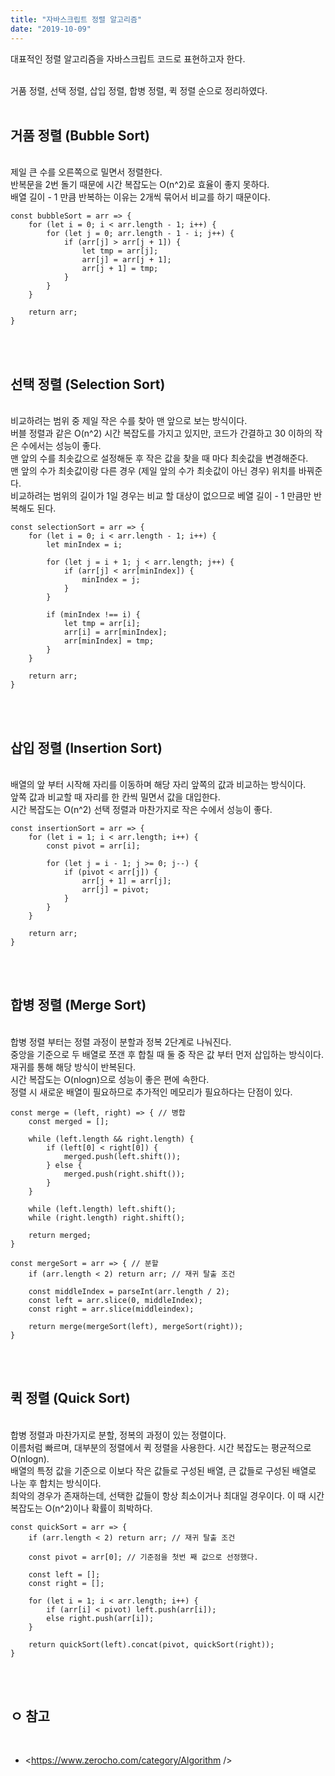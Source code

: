 ```yaml
---
title: "자바스크립트 정렬 알고리즘"
date: "2019-10-09"
---
```


대표적인 정렬 알고리즘을 자바스크립트 코드로 표현하고자 한다.

<br>
거품 정렬, 선택 정렬, 삽입 정렬, 합병 정렬, 퀵 정렬 순으로 정리하였다.
<br>
<br>

## 거품 정렬 (Bubble Sort)

<br>
제일 큰 수를 오른쪽으로 밀면서 정렬한다.
<br>
반복문을 2번 돌기 때문에 시간 복잡도는 O(n^2)로 효율이 좋지 못하다.
<br>
배열 길이 - 1 만큼 반복하는 이유는 2개씩 묶어서 비교를 하기 때문이다.
<br>

````
const bubbleSort = arr => {
    for (let i = 0; i < arr.length - 1; i++) {
        for (let j = 0; arr.length - 1 - i; j++) {
            if (arr[j] > arr[j + 1]) {
                let tmp = arr[j];
                arr[j] = arr[j + 1];
                arr[j + 1] = tmp;
            }
        }
    }

    return arr;
}
````

<br>
<br>

## 선택 정렬 (Selection Sort)

<br>
비교하려는 범위 중 제일 작은 수를 찾아 맨 앞으로 보는 방식이다.
<br>
버블 정렬과 같은 O(n^2) 시간 복잡도를 가지고 있지만, 코드가 간결하고 30 이하의 작은 수에서는 성능이 좋다.
<br>
맨 앞의 수를 최솟값으로 설정해둔 후 작은 값을 찾을 때 마다 최솟값을 변경해준다.
<br>
맨 앞의 수가 최솟값이랑 다른 경우 (제일 앞의 수가 최솟값이 아닌 경우) 위치를 바꿔준다.
<br>
비교하려는 범위의 길이가 1일 경우는 비교 할 대상이 없으므로 베열 길이 - 1 만큼만 반복해도 된다.
<br>

````
const selectionSort = arr => {
    for (let i = 0; i < arr.length - 1; i++) {
        let minIndex = i;

        for (let j = i + 1; j < arr.length; j++) {
            if (arr[j] < arr[minIndex]) {
                minIndex = j;
            }
        }

        if (minIndex !== i) {
            let tmp = arr[i];
            arr[i] = arr[minIndex];
            arr[minIndex] = tmp;
        }
    }

    return arr;
}
````

<br>
<br>

## 삽입 정렬 (Insertion Sort)

<br>
배열의 앞 부터 시작해 자리를 이동하며 해당 자리 앞쪽의 값과 비교하는 방식이다.
<br>
앞쪽 값과 비교할 때 자리를 한 칸씩 밀면서 값을 대입한다.
<br>
시간 복잡도는 O(n^2) 선택 정렬과 마찬가지로 작은 수에서 성능이 좋다.
<br>

````
const insertionSort = arr => {
    for (let i = 1; i < arr.length; i++) {
        const pivot = arr[i];

        for (let j = i - 1; j >= 0; j--) {
            if (pivot < arr[j]) {
                arr[j + 1] = arr[j];
                arr[j] = pivot;
            }
        }
    }

    return arr;
}
````

<br>
<br>

## 합병 정렬 (Merge Sort)

<br>
합병 정렬 부터는 정렬 과정이 분할과 정복 2단계로 나눠진다.
<br>
중앙을 기준으로 두 배열로 쪼갠 후 합칠 때 둘 중 작은 값 부터 먼저 삽입하는 방식이다.
재귀를 통해 해당 방식이 반복된다.
<br>
시간 복잡도는 O(nlogn)으로 성능이 좋은 편에 속한다.
<br>
정렬 시 새로운 배열이 필요하므로 추가적인 메모리가 필요하다는 단점이 있다.
<br>

````
const merge = (left, right) => { // 병합
    const merged = [];

    while (left.length && right.length) {
        if (left[0] < right[0]) {
            merged.push(left.shift());
        } else {
            merged.push(right.shift());
        }
    }

    while (left.length) left.shift();
    while (right.length) right.shift();

    return merged;
}

const mergeSort = arr => { // 분할
    if (arr.length < 2) return arr; // 재귀 탈출 조건

    const middleIndex = parseInt(arr.length / 2);
    const left = arr.slice(0, middleIndex);
    const right = arr.slice(middleindex);

    return merge(mergeSort(left), mergeSort(right));
}
````

<br>
<br>

## 퀵 정렬 (Quick Sort)

<br>
합병 정렬과 마찬가지로 분할, 정복의 과정이 있는 정렬이다.
<br>
이름처럼 빠르며, 대부분의 정렬에서 퀵 정렬을 사용한다. 시간 복잡도는 평균적으로 O(nlogn).
<br>
배열의 특정 값을 기준으로 이보다 작은 값들로 구성된 배열, 큰 값들로 구성된 배열로 나눈 후 합치는 방식이다.
<br>
최악의 경우가 존재하는데, 선택한 값들이 항상 최소이거나 최대일 경우이다. 이 때 시간 복잡도는 O(n^2)이나 확률이 희박하다.
<br>

````
const quickSort = arr => {
    if (arr.length < 2) return arr; // 재귀 탈출 조건

    const pivot = arr[0]; // 기준점을 첫번 째 값으로 선정했다.

    const left = [];
    const right = [];

    for (let i = 1; i < arr.length; i++) {
        if (arr[i] < pivot) left.push(arr[i]);
        else right.push(arr[i]);
    }

    return quickSort(left).concat(pivot, quickSort(right));
}
````

<br>
<br>

## ㅇ 참고

<br>

* <https://www.zerocho.com/category/Algorithm />